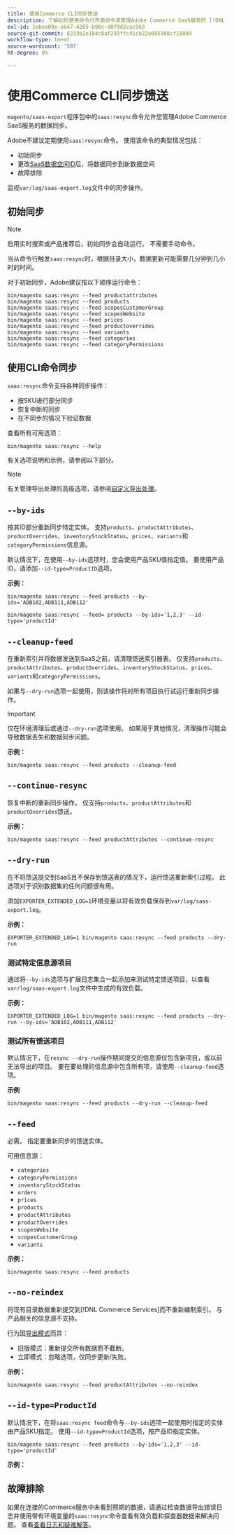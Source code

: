 ```yaml
---
title: 使用Commerce CLI同步馈送
description: 了解如何使用命令行界面命令来管理Adobe Commerce SaaS服务的 [!DNL data export extension] 的馈送和进程。
exl-id: 1ebee09e-e647-4205-b90c-d0f9d2cac963
source-git-commit: 8233b2e184c8af293ffc41cb22e085388cf18049
workflow-type: tm+mt
source-wordcount: '507'
ht-degree: 0%

---
```


# 使用Commerce CLI同步馈送

`magento/saas-export`程序包中的`saas:resync`命令允许您管理Adobe Commerce SaaS服务的数据同步。

Adobe不建议定期使用`saas:resync`命令。 使用该命令的典型情况包括：

- 初始同步
- 更改[SaaS数据空间ID](https://experienceleague.adobe.com/zh-hans/docs/commerce-admin/config/services/saas)后，将数据同步到新数据空间
- 故障排除

监视`var/log/saas-export.log`文件中的同步操作。

## 初始同步

>[!NOTE]
>
>启用实时搜索或产品推荐后，初始同步会自动运行。 不需要手动命令。

当从命令行触发`saas:resync`时，根据目录大小，数据更新可能需要几分钟到几小时的时间。

对于初始同步，Adobe建议按以下顺序运行命令：

```shell
bin/magento saas:resync --feed productattributes
bin/magento saas:resync --feed products
bin/magento saas:resync --feed scopesCustomerGroup
bin/magento saas:resync --feed scopesWebsite
bin/magento saas:resync --feed prices
bin/magento saas:resync --feed productoverrides
bin/magento saas:resync --feed variants
bin/magento saas:resync --feed categories
bin/magento saas:resync --feed categoryPermissions
```

## 使用CLI命令同步

`saas:resync`命令支持各种同步操作：

- 按SKU进行部分同步
- 恢复中断的同步
- 在不同步的情况下验证数据

查看所有可用选项：

```shell
bin/magento saas:resync --help
```

有关选项说明和示例，请参阅以下部分。


>[!NOTE]
>
>有关管理导出处理的高级选项，请参阅[自定义导出处理](customize-export-processing.md)。

## `--by-ids`

按其ID部分重新同步特定实体。 支持`products`、`productAttributes`、`productOverrides`、`inventoryStockStatus`、`prices`、`variants`和`categoryPermissions`信息源。

默认情况下，在使用`--by-ids`选项时，您会使用产品SKU值指定值。 要使用产品ID，请添加`--id-type=ProductID`选项。

**示例：**

```shell
bin/magento saas:resync --feed products --by-ids='ADB102,ADB111,ADB112'

bin/magento saas:resync --feed= products --by-ids='1,2,3' --id-type='productId'
```


## `--cleanup-feed`

在重新索引并将数据发送到SaaS之前，请清理馈送索引器表。 仅支持`products`、`productAttributes`、`productOverrides`、`inventoryStockStatus`、`prices`、`variants`和`categoryPermissions`。

如果与`--dry-run`选项一起使用，则该操作将对所有项目执行试运行重新同步操作。

>[!IMPORTANT]
>
>仅在环境清理后或通过`--dry-run`选项使用。 如果用于其他情况，清理操作可能会导致数据丢失和数据同步问题。

**示例：**

```shell
bin/magento saas:resync --feed products --cleanup-feed
```

## `--continue-resync`

恢复中断的重新同步操作。 仅支持`products`、`productAttributes`和`productOverrides`馈送。

**示例：**

```shell
bin/magento saas:resync --feed productAttributes --continue-resync
```

## `--dry-run`

在不将馈送提交到SaaS且不保存到馈送表的情况下，运行馈送重新索引过程。 此选项对于识别数据集的任何问题很有用。

添加`EXPORTER_EXTENDED_LOG=1`环境变量以将有效负载保存到`var/log/saas-export.log`。

**示例：**

```shell
EXPORTER_EXTENDED_LOG=1 bin/magento saas:resync --feed products --dry-run
```

### 测试特定信息源项目

通过将`--by-ids`选项与扩展日志集合一起添加来测试特定馈送项目，以查看`var/log/saas-export.log`文件中生成的有效负载。

**示例：**

```shell
EXPORTER_EXTENDED_LOG=1 bin/magento saas:resync --feed products --dry-run --by-ids='ADB102,ADB111,ADB112'
```

### 测试所有馈送项目

默认情况下，在`resync --dry-run`操作期间提交的信息源仅包含新项目，或以前无法导出的项目。 要在要处理的信息源中包含所有项，请使用`--cleanup-feed`选项。

**示例**

```shell
bin/magento saas:resync --feed products --dry-run --cleanup-feed
```

## `--feed`

必需。 指定要重新同步的馈送实体。

可用信息源：

- `categories`
- `categoryPermissions`
- `inventoryStockStatus`
- `orders`
- `prices`
- `products`
- `productAttributes`
- `productOverrides`
- `scopesWebsite`
- `scopesCustomerGroup`
- `variants`

**示例：**

```shell
bin/magento saas:resync --feed products
```

## `--no-reindex`

将现有目录数据重新提交到[!DNL Commerce Services]而不重新编制索引。 与产品相关的信息源不支持。

行为因[导出模式](data-synchronization.md#synchronization-modes)而异：

- 旧版模式：重新提交所有数据而不截断。
- 立即模式：忽略选项，仅同步更新/失败。

**示例：**

```shell
bin/magento saas:resync --feed productAttributes --no-reindex
```

## `--id-type=ProductId`

默认情况下，在将`saas:resync feed`命令与`--by-ids`选项一起使用时指定的实体由产品SKU指定。 使用`--id-type=ProductId`选项，按产品ID指定实体。

```shell
bin/magento saas:resync --feed products --by-ids='1,2,3' --id-type='productId'
```

**示例：**

## 故障排除

如果在连接的Commerce服务中未看到预期的数据，请通过检查数据导出错误日志并使用带有环境变量的`saas:resync`命令查看有效负载和探查器数据来解决问题。 查看[查看日志和疑难解答](troubleshooting-logging.md)。
